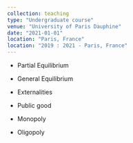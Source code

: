 ```yaml
---
collection: teaching
type: "Undergraduate course"
venue: "University of Paris Dauphine"
date: "2021-01-01"
location: "Paris, France"
location: "2019 : 2021 - Paris, France"
---
```



* Partial Equilibrium

* General Equilibrium

* Externalities

* Public good

* Monopoly

* Oligopoly
